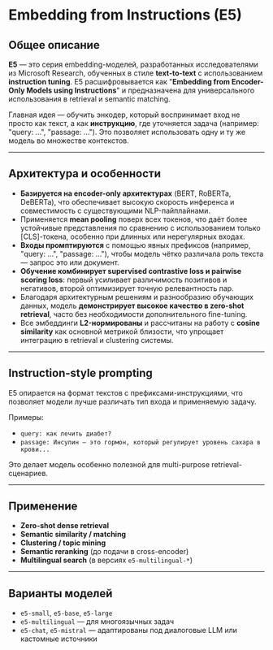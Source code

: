 # Embedding from Instructions (E5)

## Общее описание

**E5** — это серия embedding-моделей, разработанных исследователями из Microsoft Research, обученных в стиле **text-to-text** с использованием **instruction tuning**. E5 расшифровывается как "**Embedding from Encoder-Only Models using Instructions**" и предназначена для универсального использования в retrieval и semantic matching.

Главная идея — обучить энкодер, который воспринимает вход не просто как текст, а как **инструкцию**, где уточняется задача (например: "query: ...", "passage: ..."). Это позволяет использовать одну и ту же модель во множестве контекстов.

---

## Архитектура и особенности

* **Базируется на encoder-only архитектурах** (BERT, RoBERTa, DeBERTa), что обеспечивает высокую скорость инференса и совместимость с существующими NLP-пайплайнами.
* Применяется **mean pooling** поверх всех токенов, что даёт более устойчивые представления по сравнению с использованием только \[CLS]-токена, особенно при длинных или нерегулярных входах.
* **Входы промптируются** с помощью явных префиксов (например, "query: ...", "passage: ..."), чтобы модель чётко различала роль текста — запрос это или документ.
* **Обучение комбинирует supervised contrastive loss и pairwise scoring loss**: первый усиливает различимость позитивов и негативов, второй оптимизирует точную релевантность пар.
* Благодаря архитектурным решениям и разнообразию обучающих данных, модель **демонстрирует высокое качество в zero-shot retrieval**, часто без необходимости дополнительного fine-tuning.
* Все эмбеддинги **L2-нормированы** и рассчитаны на работу с **cosine similarity** как основной метрикой близости, что упрощает интеграцию в retrieval и clustering системы.

---

## Instruction-style prompting

E5 опирается на формат текстов с префиксами-инструкциями, что позволяет модели лучше различать тип входа и применяемую задачу.

Примеры:

* `query: как лечить диабет?`
* `passage: Инсулин — это гормон, который регулирует уровень сахара в крови...`

Это делает модель особенно полезной для multi-purpose retrieval-сценариев.

---

## Применение

* **Zero-shot dense retrieval**
* **Semantic similarity / matching**
* **Clustering / topic mining**
* **Semantic reranking** (до подачи в cross-encoder)
* **Multilingual search** (в версиях `e5-multilingual-*`)

---

## Варианты моделей

* `e5-small`, `e5-base`, `e5-large`
* `e5-multilingual` — для многоязычных задач
* `e5-chat`, `e5-mistral` — адаптированы под диалоговые LLM или кастомные источники
